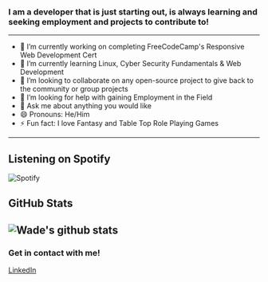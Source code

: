 ### I am a developer that is just starting out, is always learning and seeking employment and projects to contribute to!
---
- 🔭 I’m currently working on completing FreeCodeCamp's Responsive Web Development Cert
- 🌱 I’m currently learning Linux, Cyber Security Fundamentals & Web Development 
- 👯 I’m looking to collaborate on any open-source project to give back to the community or group projects
- 🤔 I’m looking for help with gaining Employment in the Field
- 💬 Ask me about anything you would like
- 😄 Pronouns: He/Him
- ⚡ Fun fact: I love Fantasy and Table Top Role Playing Games
- ---
## Listening on Spotify
![Spotify](https://novatorem-git-master.wade-roberts.vercel.app/api/spotify)
## GitHub Stats
![Wade's github stats](https://github-readme-stats-murex-five.vercel.app/api?username=Wade-Roberts&count_private=true&show_icons=true&theme=dracula&hide=stars)
---
### Get in contact with me!
[LinkedIn](https://www.linkedin.com/in/wade-roberts-development/)
